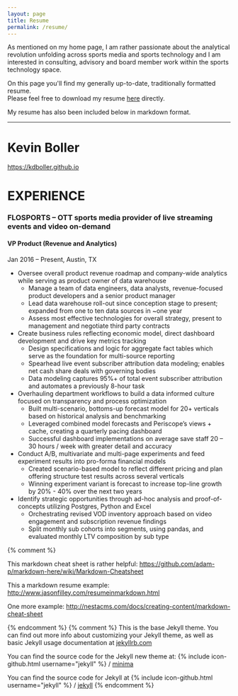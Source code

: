 ```yaml
---
layout: page
title: Resume
permalink: /resume/
---
```


As mentioned on my home page, I am rather passionate about the analytical revolution unfolding across sports media and sports technology and I am interested in consulting, advisory and board member work within the sports technology space.

On this page you'll find my generally up-to-date, traditionally formatted resume.  
Please feel free to download my resume [here](/assets/Boller_Kevin_Resume_2017.pdf) directly.

My resume has also been included below in markdown format.   

<hr>

# Kevin Boller
<a href="https://kdboller.github.io" target="_blank">https://kdboller.github.io</a>

# EXPERIENCE

### FLOSPORTS – OTT sports media provider of live streaming events and video on-demand
#### VP Product (Revenue and Analytics)
Jan 2016 – Present,  Austin, TX

* Oversee overall product revenue roadmap and company-wide analytics while serving as product owner of data warehouse
  * Manage a team of data engineers, data analysts, revenue-focused product developers and a senior product manager
  * Lead data warehouse roll-out since conception stage to present; expanded from one to ten data sources in ~one year
  * Assess most effective technologies for overall strategy, present to management and negotiate third party contracts
* Create business rules reflecting economic model, direct dashboard development and drive key metrics tracking
  * Design specifications and logic for aggregate fact tables which serve as the foundation for multi-source reporting
  * Spearhead live event subscriber attribution data modeling; enables net cash share deals with governing bodies
  * Data modeling captures 95%+ of total event subscriber attribution and automates a previously 8-hour task
* Overhauling department workflows to build a data informed culture focused on transparency and process optimization
  * Built multi-scenario, bottoms-up forecast model for 20+ verticals based on historical analysis and benchmarking
  * Leveraged combined model forecasts and Periscope’s views + cache, creating a quarterly pacing dashboard
  * Successful dashboard implementations on average save staff 20 – 30 hours / week with greater detail and accuracy
* Conduct A/B, multivariate and multi-page experiments and feed experiment results into pro-forma financial models
  * Created scenario-based model to reflect different pricing and plan offering structure test results across several verticals
  * Winning experiment variant is forecast to increase top-line growth by 20% - 40% over the next two years
* Identify strategic opportunities through ad-hoc analysis and proof-of-concepts utilizing Postgres, Python and Excel
  * Orchestrating revised VOD inventory approach based on video engagement and subscription revenue findings
  * Split monthly sub cohorts into segments, using pandas, and evaluated monthly LTV composition by sub type




{% comment %}

This markdown cheat sheet is rather helpful:  https://github.com/adam-p/markdown-here/wiki/Markdown-Cheatsheet

This a markdown resume example:  http://www.jasonfilley.com/resumeinmarkdown.html

One more example:  http://nestacms.com/docs/creating-content/markdown-cheat-sheet

{% endcomment %}
{% comment %} 
This is the base Jekyll theme. You can find out more info about customizing your Jekyll theme, 
as well as basic Jekyll usage documentation at [jekyllrb.com](https://jekyllrb.com/)


You can find the source code for the Jekyll new theme at:
{% include icon-github.html username="jekyll" %} /
[minima](https://github.com/jekyll/minima)

You can find the source code for Jekyll at
{% include icon-github.html username="jekyll" %} /
[jekyll](https://github.com/jekyll/jekyll)
{% endcomment %}
